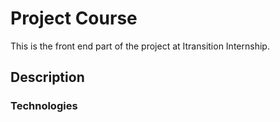 # Project Course

This is the front end part of the project at Itransition Internship.

## Description

### Technologies
